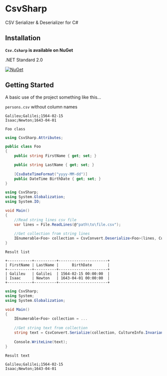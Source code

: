 # CsvSharp
CSV Serializer &amp; Deserializer for C#

## Installation

**``Csv.Csharp`` is available on NuGet**

.NET Standard 2.0

[![NuGet](https://img.shields.io/nuget/v/Csv.Csharp.svg)](https://www.nuget.org/packages/Csv.Csharp/)

## Getting Started
A basic use of the project something like this...

``persons.csv`` without column names

```
Galileu;Galilei;1564-02-15
Isaac;Newton;1643-04-01
```

``Foo class``

```csharp
using CsvSharp.Attributes;

public class Foo
{
    public string FirstName { get; set; }

    public string LastName { get; set; }
	
    [CsvDateTimeFormat("yyyy-MM-dd")]
    public DateTime BirthDate { get; set; }
}
```

```csharp
using CsvSharp;
using System.Globalization;
using System.IO;

void Main()
{
    //Read string lines csv file
    var lines = File.ReadLines(@"path\to\file.csv");
    
    //Get collection from string lines
    IEnumerable<Foo> collection = CsvConvert.Deserialize<Foo>(lines, CultureInfo.InvariantCulture);
}
```

``Result list``
```
+-----------+----------+----------------------+
| FirstName | LastName |      BirthDate       |
+-----------+----------+----------------------+
| Galileu   | Galilei  | 1564-02-15 00:00:00  |
| Isaac     | Newton   | 1643-04-01 00:00:00  |
+-----------+----------+----------------------+
```

```csharp
using CsvSharp;
using System;
using System.Globalization;

void Main()
{
    IEnumerable<Foo> collection = ...
    
    //Get string text from collection
    string text = CsvConvert.Serialize(collection, CultureInfo.InvariantCulture);
    
    Console.WriteLine(text);
}
```

``Result text``
```
Galileu;Galilei;1564-02-15
Isaac;Newton;1643-04-01
```
